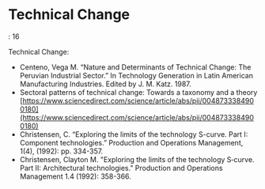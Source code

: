 # Technical Change

: 16

Technical Change:

- Centeno, Vega M. “Nature and Determinants of Technical Change: The Peruvian Industrial Sector.” In Technology Generation in Latin American Manufacturing Industries. Edited by J. M. Katz. 1987.
- Sectoral patterns of technical change: Towards a taxonomy and a theory
[https://www.sciencedirect.com/science/article/abs/pii/0048733384900180](https://www.sciencedirect.com/science/article/abs/pii/0048733384900180)
- Christensen, C. “Exploring the limits of the technology S-curve. Part I: Component technologies.” Production and Operations Management, 1(4), (1992): pp. 334-357.
- Christensen, Clayton M. "Exploring the limits of the technology S‐curve. Part II: Architectural technologies." Production and Operations Management 1.4 (1992): 358-366.